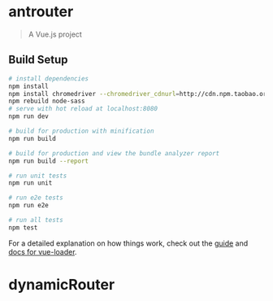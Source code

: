 # antrouter

> A Vue.js project

## Build Setup

``` bash
# install dependencies
npm install
npm install chromedriver --chromedriver_cdnurl=http://cdn.npm.taobao.org/dist/chromedriver
npm rebuild node-sass
# serve with hot reload at localhost:8080
npm run dev

# build for production with minification
npm run build

# build for production and view the bundle analyzer report
npm run build --report

# run unit tests
npm run unit

# run e2e tests
npm run e2e

# run all tests
npm test
```

For a detailed explanation on how things work, check out the [guide](http://vuejs-templates.github.io/webpack/) and [docs for vue-loader](http://vuejs.github.io/vue-loader).
# dynamicRouter

